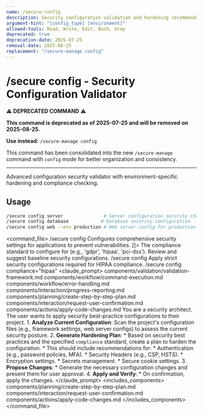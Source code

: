 ```yaml
---
name: /secure-config
description: Security configuration validation and hardening recommendations
argument-hint: "[config_type] [environment]"
allowed-tools: Read, Write, Edit, Bash, Grep
deprecated: true
deprecation-date: 2025-07-25
removal-date: 2025-08-25
replacement: "/secure-manage config"
---
```

# /secure config - Security Configuration Validator

⚠️ **DEPRECATED COMMAND** ⚠️

**This command is deprecated as of 2025-07-25 and will be removed on 2025-08-25.**

**Use instead:** `/secure-manage config`

This command has been consolidated into the new `/secure-manage` command with `config` mode for better organization and consistency.

---

Advanced configuration security validator with environment-specific hardening and compliance checking.
## Usage
```bash
/secure config server               # Server configuration security check
/secure config database            # Database security configuration
/secure config web --env production # Web server config for production
```
<command_file>
  <metadata>
    <name>/secure config</name>
    <purpose>Configures comprehensive security settings for applications to prevent vulnerabilities.</purpose>
    <usage>
      <![CDATA[
      /secure config <compliance_standard="none">
      ]]>
    </usage>
  </metadata>
  <arguments>
    <argument name="compliance" type="string" required="false" default="none">
      <description>The compliance standard to configure for (e.g., 'gdpr', 'hipaa', 'pci-dss').</description>
    </argument>
  </arguments>
  <examples>
    <example>
      <description>Review and suggest baseline security configurations.</description>
      <usage>/secure config</usage>
    </example>
    <example>
      <description>Apply strict security configurations required for HIPAA compliance.</description>
      <usage>/secure config compliance="hipaa"</usage>
    </example>
  </examples>
  <claude_prompt>
    <prompt>
      <!-- Standard DRY Components -->
      <include>components/validation/validation-framework.md</include>
      <include>components/workflow/command-execution.md</include>
      <include>components/workflow/error-handling.md</include>
      <include>components/interaction/progress-reporting.md</include>
      <!-- Command-specific components -->
      <include>components/planning/create-step-by-step-plan.md</include>
      <include>components/interaction/request-user-confirmation.md</include>
      <include>components/actions/apply-code-changes.md</include>
      You are a security architect. The user wants to apply security best-practice configurations to their project.
      1.  **Analyze Current Configuration**: Scan the project's configuration files (e.g., framework settings, web server configs) to assess the current security posture.
      2.  **Generate Hardening Plan**:
          *   Based on security best practices and the specified `compliance` standard, create a plan to harden the configuration.
          *   This should include recommendations for:
              *   Authentication (e.g., password policies, MFA).
              *   Security Headers (e.g., CSP, HSTS).
              *   Encryption settings.
              *   Secrets management.
              *   Secure cookie settings.
      3.  **Propose Changes**:
          *   Generate the necessary configuration changes and present them for user approval.
      4.  **Apply and Verify**:
          *   On confirmation, apply the changes.
    </prompt>
  </claude_prompt>
  <dependencies>
    <includes_components>
      <component>components/planning/create-step-by-step-plan.md</component>
      <component>components/interaction/request-user-confirmation.md</component>
      <component>components/actions/apply-code-changes.md</component>
    </includes_components>
  </dependencies>
</command_file>